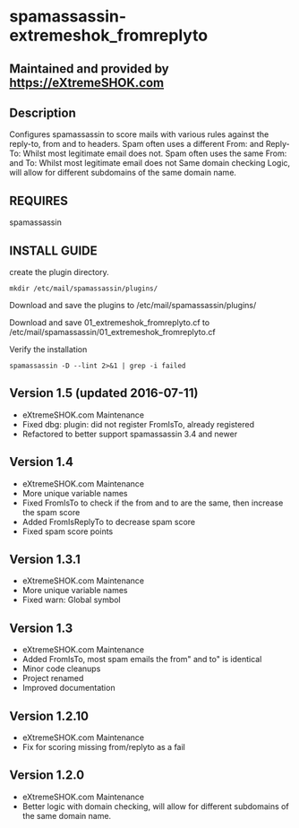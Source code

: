 # spamassassin-extremeshok_fromreplyto

## Maintained and provided by https://eXtremeSHOK.com

## Description
Configures spamassassin to score mails with various rules against the reply-to, from and to headers.
Spam often uses a different From: and Reply-To: Whilst most legitimate email does not.
Spam often uses the same From: and To: Whilst most legitimate email does not
Same domain checking Logic, will allow for different subdomains of the same domain name.

## REQUIRES
spamassassin

## INSTALL GUIDE

create the plugin directory.
```
mkdir /etc/mail/spamassassin/plugins/
```

Download and save the plugins to /etc/mail/spamassassin/plugins/

Download and save 01_extremeshok_fromreplyto.cf to /etc/mail/spamassassin/01_extremeshok_fromreplyto.cf

Verify the installation
```
spamassassin -D --lint 2>&1 | grep -i failed
```
## Version 1.5 (updated 2016-07-11)
 - eXtremeSHOK.com Maintenance
 - Fixed dbg: plugin: did not register FromIsTo, already registered
 - Refactored to better support spamassassin 3.4 and newer

## Version 1.4
 - eXtremeSHOK.com Maintenance
 - More unique variable names
 - Fixed FromIsTo to check if the from and to are the same, then increase the spam score
 - Added FromIsReplyTo to decrease spam score
 - Fixed spam score points

## Version 1.3.1
 - eXtremeSHOK.com Maintenance
 - More unique variable names
 - Fixed warn: Global symbol
 
## Version 1.3
 - eXtremeSHOK.com Maintenance
 - Added FromIsTo, most spam emails the from" and to" is identical
 - Minor code cleanups
 - Project renamed
 - Improved documentation
 
## Version 1.2.10
 - eXtremeSHOK.com Maintenance
 - Fix for scoring missing from/replyto as a fail

## Version 1.2.0
 - eXtremeSHOK.com Maintenance
 - Better logic with domain checking, will allow for different subdomains of the same domain name.
